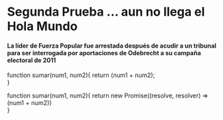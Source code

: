 # Segunda Prueba ... aun no llega el Hola Mundo

#### La líder de Fuerza Popular fue arrestada después de acudir a un tribunal para ser interrogada por aportaciones de Odebrecht a su campaña electoral de 2011 ####

function sumar(num1, num2){
    return (num1 + num2);    
}

function sumar(num1, num2){
    return new Promise((resolve, resolver) =>  (num1 + num2))    
}

